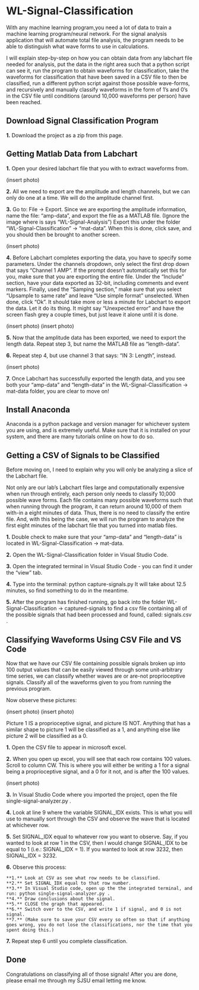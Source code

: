 # WL-Signal-Classification

With any machine learning program,you need a lot of data to train a machine learning program/neural network. For the signal analysis application that will automate total file analysis, the program needs to be able to distinguish what wave forms to use in calculations.

I will explain step-by-step on how you can obtain data from any labchart file needed for analysis, put the data in the right area such that a python script can see it, run the program to obtain waveforms for classification, take the waveforms for classification that have been saved in a CSV file to then be classified, run a different python script against those possible wave-forms, and recursively and manually classify waveforms in the form of 1’s and 0’s in the CSV file until conditions (around 10,000 waveforms per person) have been reached.


## Download Signal Classification Program

**1.** Download the project as a zip from this page.


## Getting Matlab Data from Labchart

**1.** Open your desired labchart file that you with to extract waveforms from.

(insert photo)

**2.** All we need to export are the amplitude and length channels, but we can only do one at a time. We will do the amplitude channel first.

**3.** Go to: File -> Export. Since we are exporting the amplitude information, name the file: “amp-data”, and export the file as a MATLAB file. (Ignore the image where is says “WL-Signal-Analysis”) Export this under the folder “WL-Signal-Classification” -> “mat-data”. When this is done, click save, and you should then be brought to another screen.

(insert photo)

**4.** Before Labchart completes exporting the data, you have to specify some parameters. Under the channels dropdown, only select the first drop down that says “Channel 1 AMP”. If the prompt doesn’t automatically set this for you, make sure that you are exporting the entire file. Under the “Include” section, have your data exported as 32-bit, including comments and event markers. Finally, used the “Samping section,” make sure that you select “Upsample to same rate” and leave “Use simple format” unselected. When done, click “Ok”. It should take more or less a minute for Labchart to export the data. Let it do its thing. It might say “Unexpected error” and have the screen flash grey a couple times, but just leave it alone until it is done.

(insert photo)
(insert photo)

**5.** Now that the amplitude data has been exported, we need to export the length data. Repeat step 3, but name the MATLAB file as “length-data”.

**6.** Repeat step 4, but use channel 3 that says: “IN 3: Length”, instead.

(insert photo)

**7.** Once Labchart has successfully exported the length data, and you see both your “amp-data” and “length-data” in the WL-Signal-Classification -> mat-data folder, you are clear to move on!


## Install Anaconda

Anaconda is a python package and version manager for whichever system you are using, and is extremely useful. Make sure that it is installed on your system, and there are many tutorials online on how to do so.


## Getting a CSV of Signals to be Classified

Before moving on, I need to explain why you will only be analyzing a slice of the Labchart file. 

Not only are our lab’s Labchart files large and computationally expensive when run through entirely, each person only needs to classify 10,000 possible wave forms. Each file contains many possible waveforms such that when running through the program, it can return around 10,000 of them with-in a eight minutes of data. Thus, there is no need to classify the entire file. And, with this being the case, we will run the program to analyze the first eight minutes of the labchart file that you turned into matlab files.

**1.** Double check to make sure that your “amp-data” and “length-data” is located in WL-Signal-Classification -> mat-data.

**2.** Open the WL-Signal-Classification folder in Visual Studio Code.

**3.** Open the integrated terminal in Visual Studio Code - you can find it under the “view” tab.

**4.** Type into the terminal: python capture-signals.py It will take about 12.5 minutes, so find something to do in the meantime.

**5.** After the program has finished running, go back into the folder WL-Signal-Classification -> captured-signals to find a csv file containing all of the possible signals that had been processed and found, called: signals.csv .


## Classifying Waveforms Using CSV File and VS Code

Now that we have our CSV file containing possible signals broken up into 100 output values that can be easily viewed through some unit-arbitrary time series, we can classify whether waves are or are-not proprioceptive signals. Classify all of the waveforms given to you from running the previous program.

Now observe these pictures:

(insert photo)
(insert photo)

Picture 1 IS a proprioceptive signal, and picture IS NOT. Anything that has a similar shape to picture 1 will be classified as a 1, and anything else like picture 2 will be classified as a 0.

**1.** Open the CSV file to appear in microsoft excel.

**2.** When you open up excel, you will see that each row contains 100 values. Scroll to column CW. This is where you will either be writing a 1 for a signal being a proprioceptive signal, and a 0 for it not, and is after the 100 values.

(insert photo)

**3.** In Visual Studio Code where you imported the project, open the file single-signal-analyzer.py .

**4.** Look at line 9 where the variable SIGNAL_IDX exists. This is what you will use to manually sort through the CSV and observe the wave that is located at whichever row.

**5.** Set SIGNAL_IDX equal to whatever row you want to observe. Say, if you wanted to look at row 1 in the CSV, then I would change SIGNAL_IDX to be equal to 1 (i.e.: SIGNAL_IDX = 1). If you wanted to look at row 3232, then SIGNAL_IDX = 3232.

**6.** Observe this process:

    **1.** Look at CSV as see what row needs to be classified.
    **2.** Set SIGNAL_IDX equal to that row number.
    **3.** In Visual Studio code, open up the the integrated terminal, and run: python single-signal-analyzer.py .
    **4.** Draw conclusions about the signal.
    **5.** CLOSE the graph that appeared.
    **6.** Switch over to the CSV, and write 1 if signal, and 0 is not signal.
    **7.** (Make sure to save your CSV every so often so that if anything goes wrong, you do not lose the classifications, nor the time that you spent doing this.)

**7.** Repeat step 6 until you complete classification.


## Done

Congratulations on classifying all of those signals! After you are done, please email me through my SJSU email letting me know.